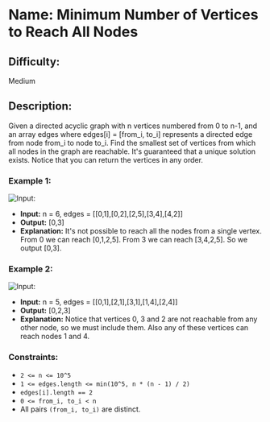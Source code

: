 # Name: Minimum Number of Vertices to Reach All Nodes

## Difficulty: 
Medium

## Description: 
Given a directed acyclic graph with n vertices numbered from 0 to n-1, and an array edges where edges[i] = [from_i, to_i] represents a directed edge from node from_i to node to_i. Find the smallest set of vertices from which all nodes in the graph are reachable. It's guaranteed that a unique solution exists. Notice that you can return the vertices in any order.

### Example 1:

![Input:](https://assets.leetcode.com/uploads/2020/07/07/untitled22.png "Image of Input")

- **Input:** n = 6, edges = [[0,1],[0,2],[2,5],[3,4],[4,2]]
- **Output:** [0,3]
- **Explanation:**
  It's not possible to reach all the nodes from a single vertex. From 0 we can reach [0,1,2,5]. From 3 we can reach [3,4,2,5]. So we output [0,3].

### Example 2:

![Input:](https://assets.leetcode.com/uploads/2020/07/07/untitled.png "Image of Input")

- **Input:** n = 5, edges = [[0,1],[2,1],[3,1],[1,4],[2,4]]
- **Output:** [0,2,3]
- **Explanation:**
  Notice that vertices 0, 3 and 2 are not reachable from any other node, so we must include them. Also any of these vertices can reach nodes 1 and 4.

### Constraints:
- `2 <= n <= 10^5`
- `1 <= edges.length <= min(10^5, n * (n - 1) / 2)`
- `edges[i].length == 2`
- `0 <= from_i, to_i < n`
- All pairs `(from_i, to_i)` are distinct.
